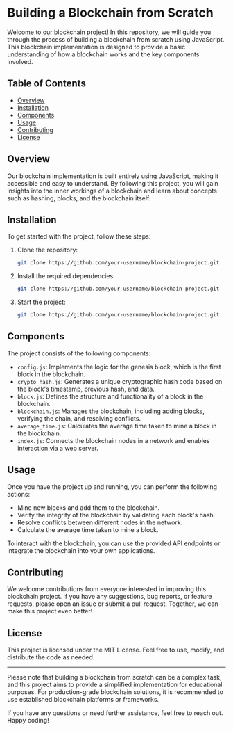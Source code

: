 # Building a Blockchain from Scratch

Welcome to our blockchain project! In this repository, we will guide you through the process of building a blockchain from scratch using JavaScript. This blockchain implementation is designed to provide a basic understanding of how a blockchain works and the key components involved.

## Table of Contents

- [Overview](#overview)
- [Installation](#installation)
- [Components](#components)
- [Usage](#usage)
- [Contributing](#contributing)
- [License](#license)

## Overview

Our blockchain implementation is built entirely using JavaScript, making it accessible and easy to understand. By following this project, you will gain insights into the inner workings of a blockchain and learn about concepts such as hashing, blocks, and the blockchain itself.

## Installation

To get started with the project, follow these steps:

1. Clone the repository:

   ```bash
   git clone https://github.com/your-username/blockchain-project.git
2. Install the required dependencies:

   ```bash
   git clone https://github.com/your-username/blockchain-project.git

3. Start the project:
   
   ```bash
   git clone https://github.com/your-username/blockchain-project.git

## Components

The project consists of the following components:

- `config.js`: Implements the logic for the genesis block, which is the first block in the blockchain.
- `crypto_hash.js`: Generates a unique cryptographic hash code based on the block's timestamp, previous hash, and data.
- `block.js`: Defines the structure and functionality of a block in the blockchain.
- `blockchain.js`: Manages the blockchain, including adding blocks, verifying the chain, and resolving conflicts.
- `average_time.js`: Calculates the average time taken to mine a block in the blockchain.
- `index.js`: Connects the blockchain nodes in a network and enables interaction via a web server.

## Usage

Once you have the project up and running, you can perform the following actions:

- Mine new blocks and add them to the blockchain.
- Verify the integrity of the blockchain by validating each block's hash.
- Resolve conflicts between different nodes in the network.
- Calculate the average time taken to mine a block.

To interact with the blockchain, you can use the provided API endpoints or integrate the blockchain into your own applications.

## Contributing

We welcome contributions from everyone interested in improving this blockchain project. If you have any suggestions, bug reports, or feature requests, please open an issue or submit a pull request. Together, we can make this project even better!

## License

This project is licensed under the MIT License. Feel free to use, modify, and distribute the code as needed.

---

Please note that building a blockchain from scratch can be a complex task, and this project aims to provide a simplified implementation for educational purposes. For production-grade blockchain solutions, it is recommended to use established blockchain platforms or frameworks.

If you have any questions or need further assistance, feel free to reach out. Happy coding!

